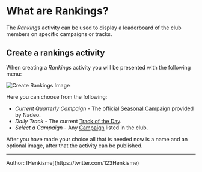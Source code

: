# What are Rankings?

The _Rankings_ activity can be used to display a leaderboard of the club members on specific campaigns or tracks.

## Create a rankings activity

When creating a _Rankings_ activity you will be presented with the following menu:

![Create Rankings Image](../../img/24_01_CreateRankingsActivity.webp)

Here you can choose from the following:

- _Current Quarterly Campaign_ - The official [Seasonal Campaign](/play/what-is-a-seasonal-campaign) provided by Nadeo.
- _Daily Track_ - The current [Track of the Day](/play/what-is-totd).
- _Select a Campaign_ - Any [Campaign](/club/activities/campaign) listed in the club.

After you have made your choice all that is needed now is a name and an optional image, after that the activity can be published.

<hr>
Author: [Henkisme](https://twitter.com/123Henkisme)
